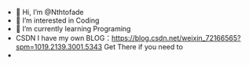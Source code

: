 - 👋 Hi, I’m @Nthtofade
- 👀 I’m interested in Coding
- 🌱 I’m currently learning Programing
- CSDN I have my own BLOG：https://blog.csdn.net/weixin_72166565?spm=1019.2139.3001.5343 Get There if you need to
- 

